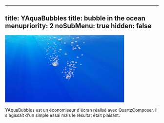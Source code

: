 ----- 
title: YAquaBubbles
title: bubble in the ocean
menupriority: 2
noSubMenu: true
hidden: false
-----

![Screenshot](/Scratch/img/softwares/yaquabubbles/screenshot1.png 'screenshot')

YAquaBubbles est un économiseur d'écran réalisé avec QuartzComposer. 
Il s'agissait d'un simple essai mais le résultat était plaisant.

